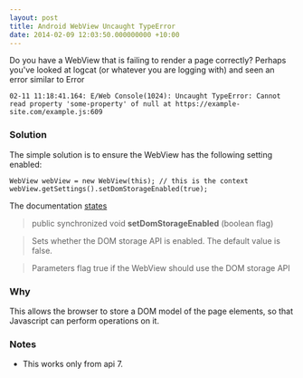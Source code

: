 ```yaml
---
layout: post
title: Android WebView Uncaught TypeError
date: 2014-02-09 12:03:50.000000000 +10:00
---
```

Do you have a WebView that is failing to render a page correctly? Perhaps you've looked at logcat (or whatever you are logging with) and seen an error similar to
Error

	02-11 11:18:41.164: E/Web Console(1024): Uncaught TypeError: Cannot read property 'some-property' of null at https://example-site.com/example.js:609

### Solution

The simple solution is to ensure the WebView has the following setting enabled:

	WebView webView = new WebView(this); // this is the context
	webView.getSettings().setDomStorageEnabled(true);


The documentation [states](http://developer.android.com/reference/android/webkit/WebSettings.html#setDomStorageEnabled(boolean))
> public synchronized void **setDomStorageEnabled** (boolean flag)

> Sets whether the DOM storage API is enabled. The default value is false.

>Parameters
flag	true if the WebView should use the DOM storage API

### Why

This allows the browser to store a DOM model of the page elements, so that Javascript can perform operations on it.

### Notes
- This works only from api 7.
